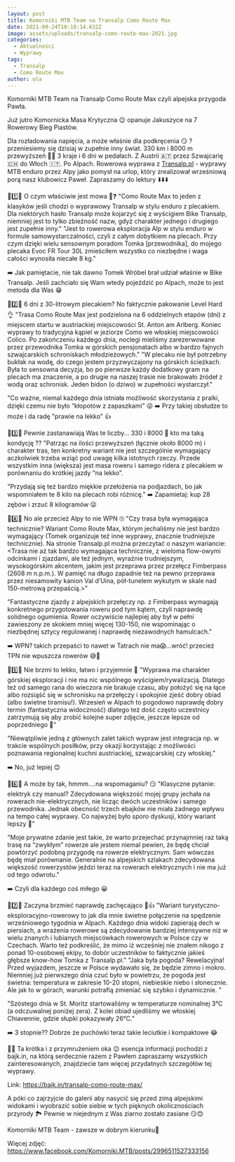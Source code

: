 ```yaml
---
layout: post
title: Komorniki MTB Team na Transalp Como Route Max
date: 2021-09-24T10:18:14.632Z
image: assets/uploads/transalp-como-route-max-2021.jpg
categories:
  - Aktualności
  - Wyprawy
tags:
  - Transalp
  - Como Route Max
author: ola
---
```

Komorniki MTB Team na Transalp Como Route Max czyli alpejska przygoda Pawła. 

Już jutro Komornicka Masa Krytyczna 😉 opanuje Jakuszyce na 7 Rowerowy Bieg Piastów.<!--more-->

Dla rozładowania napięcia, a może właśnie dla podkręcenia 😏 ? przeniesiemy się dzisiaj w zupełnie inny świat. 330 km i 8000 m przewyższeń 🤯🥵 3 kraje i 6 dni w pedałach. Z Austrii 🇦🇹 przez Szwajcarię 🇨🇭 do Włoch 🇮🇹. Po Alpach. Rowerowa wyprawa z [Transalp.pl](http://www.transalp.pl) - wyprawy MTB enduro przez Alpy jako pomysł na urlop, który zrealizował wrześniową porą nasz klubowicz Paweł. Zapraszamy do lektury ⬇️⬇️⬇️ 

🔶️1️⃣🔶️
 O czym właściwie jest mowa 🤔❓ 
"Como Route Max to jeden z klasyków jeśli chodzi o wyprawowy Transalp w stylu enduro z plecakiem. Dla niektórych hasło Transalp może kojarzyć się z wyścigiem Bike Transalp, niemniej jest to tylko zbieżność nazw, gdyż charakter jednego i drugiego jest zupełnie inny." 
"Jest to rowerowa eksploracja Alp w stylu enduro w formule samowystarczalności, czyli z całym dobytkiem na plecach. Przy czym dzięki wielu sensownym poradom Tomka \[przewodnika], do mojego plecaka Evoc FR Tour 30L zmieściłem wszystko co niezbędne i waga całości wynosiła niecałe 8 kg." 

➡️ Jak pamiętacie, nie tak dawno Tomek Wróbel brał udział właśnie w Bike Transalp. Jeśli zachciało się  Wam wtedy pojeździć po Alpach, może to jest metoda dla Was 😁

🔶️2️⃣🔶️
 6 dni z 30-litrowym plecakiem? No faktycznie pakowanie Level Hard 👌 
"Trasa Como Route Max jest podzielona na 6 oddzielnych etapów (dni) z miejscem startu w austriackiej miejscowości St. Anton am Arlberg. Koniec wyprawy to tradycyjna kąpiel w jeziorze Como we włoskiej miejscowości Colico. Po zakończeniu każdego dnia, noclegi mieliśmy zarezerwowane przez przewodnika Tomka w górskich pensjonatach albo w bardzo fajnych szwajcarskich schroniskach młodzieżowych." 
"W plecaku nie był potrzebny bukłak na wodę, do czego jestem przyzwyczajony na górskich ścieżkach. Była to sensowna decyzja, bo po pierwsze każdy dodatkowy gram na plecach ma znaczenie, a po drugie na naszej trasie nie brakowało źródeł z wodą oraz schronisk. Jeden bidon (o dziwo) w zupełności wystarczył." 

"Co ważne, niemal każdego dnia istniała możliwość skorzystania z pralki, dzięki czemu nie było “kłopotów z zapaszkami” 😜 
➡️ Przy takiej obsłudze to może i da radę "prawie na lekko" 👍 

🔶️3️⃣🔶️
 Pewnie zastanawiają Was te liczby... 330 i 8000 🤯 kto ma taką kondycję ?? 
"Patrząc na ilości przewyższeń (łącznie około 8000 m) i charakter tras, ten konkretny wariant nie jest szczególnie wymagający aczkolwiek trzeba wziąć pod uwagę kilka istotnych rzeczy. Przede wszystkim inna (większa) jest masa roweru i samego ridera z plecakiem w porównaniu do krótkiej jazdy “na lekko”. 

"Przydają się też bardzo miękkie przełożenia na podjazdach, bo jak wspomniałem te 8 kilo na plecach robi różnicę." 
➡️ Zapamietaj: kup 28 zębów i zrzuć 8 kilogramów  😜 

🔶️4️⃣🔶️
 No ale przecież Alpy to nie WPN 🙄 
"Czy trasa była wymagająca technicznie? Wariant Como Route Max, którym jechaliśmy nie jest bardzo wymagający (Tomek organizuje też inne wyprawy, znacznie trudniejsze technicznie). Na stronie Transalp.pl można przeczytać o naszym wariancie:<Trasa nie aż tak bardzo wymagająca technicznie, z wieloma flow-owymi odcinkami i zjazdami, ale też jednym, wyraźnie trudniejszym, wysokogórskim akcentem, jakim jest przeprawa przez przełęcz Fimberpass (2608 m n.p.m.). W pamięć na długo zapadnie też na pewno przeprawa przez niesamowity kanion Val d’Uina, pół-tunelem wykutym w skale nad 150-metrową przepaścią.>" 

"Fantastyczne zjazdy z alpejskich przełęczy np. z Fimberpass wymagają konkretnego przygotowania roweru pod tym kątem, czyli naprawdę solidnego ogumienia. Rower oczywiście najlepiej aby był w pełni zawieszony ze skokiem mniej więcej 130-150, nie wspominając o niezbędnej sztycy regulowanej i naprawdę niezawodnych hamulcach." 

➡️ WPN? takich przepaści to nawet w Tatrach nie ma😱...wróć! przecież TPN nie wpuszcza rowerów 😅🙈 

🔶️5️⃣🔶️
 Nie brzmi to lekko, łatwo i przyjemnie 🤔 
"Wyprawa ma charakter górskiej eksploracji i nie ma nic wspólnego wyścigiem/rywalizacją. Dlatego też od samego rana do wieczora nie brakuje czasu, aby położyć się na łące albo rozsiąść się w schronisku na przełęczy i spokojnie zjeść dobry obiad (albo świetne tiramisu!).
Wrzesień w Alpach to pogodowo naprawdę dobry termin (fantastyczna widoczność) dlatego też dość często uczestnicy zatrzymują się aby zrobić kolejne super zdjęcie, jeszcze lepsze od poprzedniego 🙂" 

"Niewątpliwie jedną z głównych zalet takich wypraw jest integracja np. w trakcie wspólnych posiłków, przy okazji korzystając z możliwości poznawania regionalnej kuchni austriackiej, szwajcarskiej czy włoskiej." 

➡️ No, już lepiej 😊 

🔶️6️⃣🔶️
A może by tak, hmmm....na wspomaganiu? 😏 
"Klasyczne pytanie: elektryk czy manual? Zdecydowana większość mojej grupy jechała na rowerach nie-elektrycznych, nie licząc dwóch uczestników i samego przewodnika. Jednak obecność trzech ebajków nie miała żadnego wpływu na tempo całej wyprawy. Co najwyżej było sporo dyskusji, który wariant lepszy 🙂" 

"Moje prywatne zdanie jest takie, że warto przejechać przynajmniej raz taką trasę na “zwykłym” rowerze ale jestem niemal pewien, że będę chciał powtórzyć podobną przygodę na rowerze elektrycznym. Sam wówczas będę miał porównanie. Generalnie na alpejskich szlakach zdecydowana większość rowerzystów jeździ teraz na rowerach elektrycznych i nie ma już od tego odwrotu." 

➡️ Czyli dla każdego coś miłego 😀 

🔶️7️⃣🔶️
Zaczyna brzmieć naprawdę zachęcająco 🙂👍 
"Wariant turystyczno-eksploracyjno-rowerowy to jak dla mnie świetne połączenie na spędzenie wrześniowego tygodnia w Alpach. Każdego dnia widoki zapierają dech w piersiach, a wrażenia rowerowe są zdecydowanie bardziej intensywne niż w wielu znanych i lubianych miejscówkach rowerowych w Polsce czy w Czechach. Warto też podkreślić, że mimo iż wcześniej nie znałem nikogo z ponad 10-osobowej ekipy, to dobór uczestników to faktycznie jakieś głębsze know-how Tomka z Transalp.pl." 
"Jaka była pogoda? Rewelacyjna! Przed wyjazdem, jeszcze w Polsce wydawało się, że będzie zimno i mokro. Niemniej już pierwszego dnia czuć było w powietrzu, że pogoda jest świetna: temperatura w zakresie 10-20 stopni, niebieskie niebo i słonecznie. Ale jak to w górach, warunki potrafią zmieniać się szybko i dynamicznie. " 

"Szóstego dnia w St. Moritz startowaliśmy w temperaturze nominalnej 3°C (a odczuwalnej poniżej zera). Z kolei obiad ujedliśmy we włoskiej Chiavennie, gdzie słupki pokazywały 26°C." 

➡️ 3 stopnie?? Dobrze że puchówki teraz takie leciutkie i kompaktowe 😂 

🔶️🔶️ 
Ta krótka i z przymrużeniem oka 😉 esencja informacji pochodzi z bajk.in, na którą serdecznie razem z Pawłem zapraszamy wszystkich zainteresowanych, znajdziecie tam więcej przydatnych szczegółów tej wyprawy. 

Link: [https://bajk.in/transalp-como-route-max/ ](https://bajk.in/transalp-como-route-max/)

A póki co zajrzyjcie do galerii aby nasycić się przed zimą alpejskimi widokami i wyobrazić sobie siebie w tych pięknych okolicznościach przyrody 🏞 Pewnie w niejednym z Was ziarno zostało zasiane 😏😊

Komorniki MTB Team - zawsze w dobrym kierunku🙂 

Więcej zdjęć:
<https://www.facebook.com/Komorniki.MTB/posts/2996511527333156>